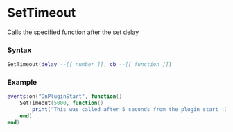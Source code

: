 # SetTimeout

Calls the specified function after the set delay

### Syntax

```lua
SetTimeout(delay --[[ number ]], cb --[[ function ]])
```

### Example

```lua
events:on("OnPluginStart", function()
    SetTimeout(5000, function()
        print("This was called after 5 seconds from the plugin start :D")
    end)
end)
```